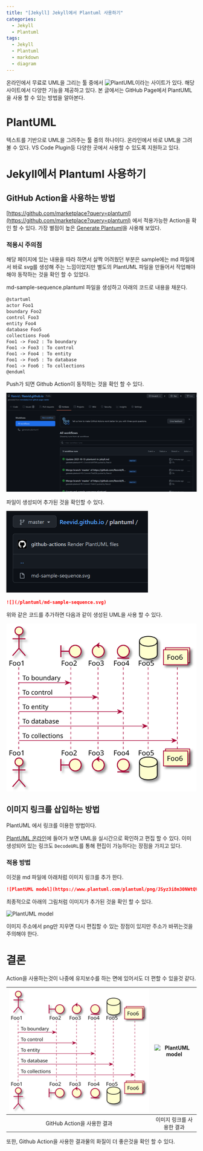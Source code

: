 ```yaml
---
title: "[Jekyll] Jekyll에서 Plantuml 사용하기"
categories:
  - Jekyll
  - Plantuml
tags:
  - Jekyll
  - Plantuml
  - markdown
  - diagram
---
```


온라인에서 무료로 UML을 그리는 툴 중에서 ![PlantUML](https://plantuml.com/)이라는 사이트가 있다. 해당 사이트에서 다양한 기능을 제공하고 있다. 본 글에서는 GitHub Page에서 PlantUML을 사용 할 수 있는 방법을 알아본다.

# PlantUML

텍스트를 기반으로 UML을 그려주는 툴 중의 하나이다. 온라인에서 바로 UML을 그려 볼 수 있다. VS Code Plugin등 다양한 곳에서 사용할 수 있도록 지원하고 있다.

# Jekyll에서 Plantuml 사용하기

## GitHub Action을 사용하는 방법

[https://github.com/marketplace?query=plantuml](https://github.com/marketplace?query=plantuml) 에서 적용가능한 Action을 확인 할 수 있다. 가장 별점이 높은 [Generate Plantuml](https://github.com/marketplace/actions/generate-plantuml)을 사용해 보았다.

### 적용시 주의점

해당 페이지에 있는 내용을 따라 하면서 살짝 어려웠던 부분은 sample에는 md 파일에서 바로 svg를 생성해 주는 느낌이었지만 별도의 PlantUML 파일을 만들어서 작업해야 해야 동작하는 것을 확인 할 수 있었다.

md-sample-sequence.plantuml 파일을 생성하고 아래의 코드로 내용을 채운다.
```
@startuml
actor Foo1
boundary Foo2
control Foo3
entity Foo4
database Foo5
collections Foo6
Foo1 -> Foo2 : To boundary
Foo1 -> Foo3 : To control
Foo1 -> Foo4 : To entity
Foo1 -> Foo5 : To database
Foo1 -> Foo6 : To collections
@enduml
```

Push가 되면 Github Action이 동작하는 것을 확인 할 수 있다.

![](/assets/images/120211.png)

파일이 생성되어 추가된 것을 확인할 수 있다.

![](/assets/images/115850.png)

```markdown
![](/plantuml/md-sample-sequence.svg)
```
위와 같은 코드를 추가하면 다음과 같이 생성된 UML을 사용 할 수 있다.

![](/plantuml/md-sample-sequence.svg)

## 이미지 링크를 삽입하는 방법

PlantUML 에서 링크를 이용한 방법이다.

[PlantUML 온라인](http://www.plantuml.com/plantuml/uml/SyfFKj2rKt3CoKnELR1Io4ZDoSa70000)에 들어가 보면 UML을 실시간으로 확인하고 편집 할 수 있다. 이미 생성되어 있는 링크도 `DecodeURL`를 통해 편집이 가능하다는 장점을 가지고 있다.

### 적용 방법

이것을 md 파일에 아래처럼 이미지 링크를 추가 한다.

``` markdown
![PlantUML model](https://www.plantuml.com/plantuml/png/JSyz3i8m30NWtQVm1HYWFmC3wiG9k82RPAWKR2bn1suFhgdayUMJtekNhjHqVrUWfDBmANA5LNREr3wMRf24jKcrC41XtVI04J8fhTIBfGcIr5gIRiBT7cQmAhmyZXAyuqlmx8qqEFr7eemklXXXSZZd8yrEuI-m5Cw_-xu0)
```

최종적으로 아래의 그림처럼 이미지가 추가된 것을 확인 할 수 있다.

![PlantUML model](https://www.plantuml.com/plantuml/png/JSyz3i8m30NWtQVm1HYWFmC3wiG9k82RPAWKR2bn1suFhgdayUMJtekNhjHqVrUWfDBmANA5LNREr3wMRf24jKcrC41XtVI04J8fhTIBfGcIr5gIRiBT7cQmAhmyZXAyuqlmx8qqEFr7eemklXXXSZZd8yrEuI-m5Cw_-xu0)

이미지 주소에서 png만 지우면 다시 편집할 수 있는 장점이 있지만 주소가 바뀌는것을 주의해야 한다.
# 결론

Action을 사용하는것이 나중에 유지보수를 하는 면에 있어서도 더 편할 수 있을것 같다.

|![](/plantuml/md-sample-sequence.svg)|![PlantUML model](https://www.plantuml.com/plantuml/png/JSyz3i8m30NWtQVm1HYWFmC3wiG9k82RPAWKR2bn1suFhgdayUMJtekNhjHqVrUWfDBmANA5LNREr3wMRf24jKcrC41XtVI04J8fhTIBfGcIr5gIRiBT7cQmAhmyZXAyuqlmx8qqEFr7eemklXXXSZZd8yrEuI-m5Cw_-xu0)|
|:--:|:--:|
|GitHub Action을 사용한 결과|이미지 링크를 사용한 결과|

또한, Github Action을 사용한 결과물의 화질이 더 좋은것을 확인 할 수 있다.